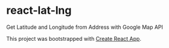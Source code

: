 # react-lat-lng

Get Latitude and Longitude from Address with Google Map API

This project was bootstrapped with [Create React App](https://github.com/facebook/create-react-app).
